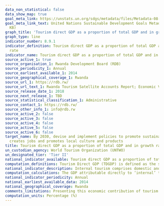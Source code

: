 ```yaml
---
data_non_statistical: false
data_show_map: true
goal_meta_link: https://unstats.un.org/sdgs/metadata/files/Metadata-08-09-01.pdf
goal_meta_link_text: United Nations Sustainable Development Goals Metadata (PDF 526
  KB)
graph_title: 'Tourism direct GDP as a proportion of total GDP and in growth rate'
graph_type: line
indicator_number: 8.9.1
indicator_definition: Tourism direct GDP as a proportion of total GDP and in growth
  rate
indicator_name: Tourism direct GDP as a proportion of total GDP and in growth rate
source_active_1: true
source_organisation_1: Rwanda Development Board (RDB)
source_periodicity_1: Annual
source_earliest_available_1: 2014
source_geographical_coverage_1: Rwanda
source_url_1: https://rdb.rw/
source_url_text_1: Rwanda Tourism Satellite Accounts Report; Economic Value Addition of Tourism 
source_release_date_1: 2018
source_next_release_1: TBD
source_statistical_classification_1: Administrative
source_contact_1: https://rdb.rw/  
source_other_info_1: info@rdb.rw 
source_active_2: false
source_active_3: false
source_active_4: false
source_active_5: false
source_active_6: false
target_name: By 2030, devise and implement policies to promote sustainable tourism that
  creates jobs and promotes local culture and products
title: Tourism direct GDP as a proportion of total GDP and in growth rate
un_custodian_agency: World Tourism Organization (UNTWO)
un_designated_tier: 'Tier II'
national_indicator_available: Tourism direct GDP as a proportion of total GDP and in growth rate
computation_definitions: Tourism Direct GDP (TDGDP) is defined as the sum of value added of tourism and other activities generated by internal tourism demand and net tax on products included in value of tourism costs by purchase prices.
national_indicator_description: Internal tourism comprises domestic and inbound tourism. Domestic tourism comprises activities of a resident visitor within the country of reference either as part of a domestic tourism trip or part of outbound tourism trip. Inbound tourism comprise the activities of a non-resident visitor within the country of refernce.
computation_calculations: The GDP attributable directly to ‘internal’ tourism consumption is measured as the sum of the part of gross value added (at basic prices) generated by all industries in response to internal tourism consumption plus the amount of net taxes on products and imports included within the value of this expenditure at purchaser’s prices.
national_indicator_periodicity: Annual
national_earliest_available_data: 2014
national_geographical_coverage: Rwanda
comments_limitations: Presenting this economic contribution of tourism as a share of GDP shows the relative size of the tourism sector in the economy. However, Tourism GDP measures only direct effect of tourism consumption (and these are only internal), not entire tourism demands. It does not consider indirect and induced tourism effects.
computation_units: Percentage (%)
---
```

